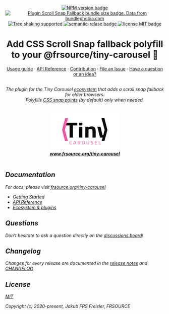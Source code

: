 <p align="center">
  <a href="https://www.npmjs.com/package/">
    <img src="https://img.shields.io/npm/v/@frsource/tiny-carousel-plugin-scroll-snap-fallback" alt="NPM version badge">
  </a>
  <a href="https://bundlephobia.com/result?p=@frsource/tiny-carousel-plugin-scroll-snap-fallback" title="Visit bundlephobia for more details!">
    <img src="https://img.shields.io/bundlephobia/minzip/@frsource/tiny-carousel-plugin-scroll-snap-fallback" alt="Plugin Scroll Snap Fallback bundle size badge. Data from bundlephobia.com">
  </a>
  <a href="https://bundlephobia.com/result?p=@frsource/tiny-carousel-plugin-scroll-snap-fallback">
    <img src="https://badgen.net/bundlephobia/tree-shaking/@frsource/tiny-carousel-plugin-scroll-snap-fallback" alt="Tree shaking supported">
  </a>
  <a href="https://github.com/semantic-release/semantic-release">
    <img src="https://img.shields.io/badge/%20%20%F0%9F%93%A6%F0%9F%9A%80-semantic--release-e10079.svg" alt="semantic-relase badge">
  </a>
  <a href="https://github.com/FRSOURCE/tiny-carousel/blob/master/LICENSE">
    <img src="https://img.shields.io/github/license/FRSOURCE/tiny-carousel" alt="license MIT badge">
  </a>
</p>

<h1 align="center">Add CSS Scroll Snap fallback polyfill to your @frsource/tiny-carousel 🧩</h1>

<p align="center">
  <a href="https://www.frsource.org/tiny-carousel/guide/usage/#plugin-scroll-snap-fallback">Usage guide</a>
  ·
  <a href="https://www.frsource.org/tiny-carousel/api-reference/plugin-scroll-snap-fallback/">API Reference</a>
  ·
  <a href="https://www.frsource.org/tiny-carousel/contribution/">Contribution</a>
  ·
  <a href="https://github.com/FRSOURCE/tiny-carousel/issues">File an Issue</a>
  ·
  <a href="https://github.com/FRSOURCE/tiny-carousel/discussions">Have a question or an idea?</a>
  <br>
</p>

<p align="center">
  <br>
  <i>The plugin for the Tiny Carousel <a href="https://www.frsource.org/tiny-carousel/ecosystem/">ecosystem</a> that adds a scroll snap fallback for older browsers.
    <br>Polyfills <a href="https://developer.mozilla.org/en-US/docs/Web/CSS/CSS_Scroll_Snap">CSS snap points</a> (by default) only when needed.
  <br>
  <br>
</p>


<p align="center">
  <img src="https://github.com/FRSOURCE/tiny-carousel/blob/master/src/logo.png" alt="Tiny carousel library logo" height="120px"/>
  <br>
  <a href="https://www.frsource.org/tiny-carousel"><strong>www.frsource.org/tiny-carousel</strong></a>
  <br>
  <br>
</p>


## Documentation

For docs, please visit [frsource.org/tiny-carousel](https://www.frsource.org/tiny-carousel/)

- [Getting Started](https://www.frsource.org/tiny-carousel/guide/usage/#plugin-scroll-snap-fallback)
- [API Reference](https://www.frsource.org/tiny-carousel/api-reference/plugin-scroll-snap-fallback/)
- [Ecosystem & plugins](https://www.frsource.org/tiny-carousel/ecosystem/)

## Questions

Don’t hesitate to ask a question directly on the [discussions board](https://github.com/FRSOURCE/tiny-carousel/discussions)!

## Changelog

Changes for every release are documented in the [release notes](https://github.com/FRSOURCE/tiny-carousel/releases) and [CHANGELOG](https://github.com/FRSOURCE/tiny-carousel/blob/master/packages/plugin-scroll-snap-fallback/CHANGELOG.md).

## License

[MIT](https://opensource.org/licenses/MIT)

Copyright (c) 2020-present, Jakub FRS Freisler, FRSOURCE
